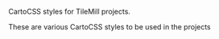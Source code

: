 CartoCSS styles for TileMill projects. 

These are various CartoCSS styles to be used in the projects
